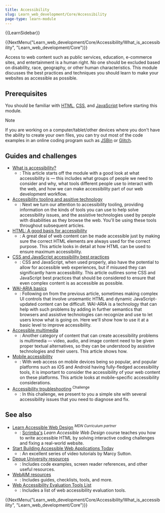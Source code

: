 ```yaml
---
title: Accessibility
slug: Learn_web_development/Core/Accessibility
page-type: learn-module
---
```


{{LearnSidebar}}

{{NextMenu("Learn_web_development/Core/Accessibility/What_is_accessibility", "Learn_web_development/Core")}}

Access to web content such as public services, education, e-commerce sites, and entertainment is a human right. No one should be excluded based on disability, race, geography, or other human characteristics. This module discusses the best practices and techniques you should learn to make your websites as accessible as possible.

## Prerequisites

You should be familiar with [HTML](/en-US/docs/Learn_web_development/Core/Structuring_content), [CSS](/en-US/docs/Learn_web_development/Core/Styling_basics), and [JavaScript](/en-US/docs/Learn_web_development/Core/Scripting) before starting this module.

> [!NOTE]
> If you are working on a computer/tablet/other devices where you don't have the ability to create your own files, you can try out most of the code examples in an online coding program such as [JSBin](https://jsbin.com/) or [Glitch](https://glitch.com/).

## Guides and challenges

- [What is accessibility?](/en-US/docs/Learn_web_development/Core/Accessibility/What_is_accessibility)
  - : This article starts off the module with a good look at what accessibility is — this includes what groups of people we need to consider and why, what tools different people use to interact with the web, and how we can make accessibility part of our web development workflow.
- [Accessibility tooling and assitive technology](/en-US/docs/Learn_web_development/Core/Accessibility/Tooling)
  - : Next we turn our attention to accessibility tooling, providing information on the kinds of tools you can use to help solve accessibility issues, and the assistive technologies used by people with disabilities as they browse the web. You'll be using these tools throughout subsequent articles.
- [HTML: A good basis for accessibility](/en-US/docs/Learn_web_development/Core/Accessibility/HTML)
  - : A great deal of web content can be made accessible just by making sure the correct HTML elements are always used for the correct purpose. This article looks in detail at how HTML can be used to ensure maximum accessibility.
- [CSS and JavaScript accessibility best practices](/en-US/docs/Learn_web_development/Core/Accessibility/CSS_and_JavaScript)
  - : CSS and JavaScript, when used properly, also have the potential to allow for accessible web experiences, but if misused they can significantly harm accessibility. This article outlines some CSS and JavaScript best practices that should be considered to ensure that even complex content is as accessible as possible.
- [WAI-ARIA basics](/en-US/docs/Learn_web_development/Core/Accessibility/WAI-ARIA_basics)
  - : Following on from the previous article, sometimes making complex UI controls that involve unsemantic HTML and dynamic JavaScript-updated content can be difficult. WAI-ARIA is a technology that can help with such problems by adding in further semantics that browsers and assistive technologies can recognize and use to let users know what is going on. Here we'll show how to use it at a basic level to improve accessibility.
- [Accessible multimedia](/en-US/docs/Learn_web_development/Core/Accessibility/Multimedia)
  - : Another category of content that can create accessibility problems is multimedia — video, audio, and image content need to be given proper textual alternatives, so they can be understood by assistive technologies and their users. This article shows how.
- [Mobile accessibility](/en-US/docs/Learn_web_development/Core/Accessibility/Mobile)
  - : With web access on mobile devices being so popular, and popular platforms such as iOS and Android having fully-fledged accessibility tools, it is important to consider the accessibility of your web content on these platforms. This article looks at mobile-specific accessibility considerations.
- [Accessibility troubleshooting](/en-US/docs/Learn_web_development/Core/Accessibility/Accessibility_troubleshooting) <sup>Challenge</sup>
  - : In this challenge, we present to you a simple site with several accessibility issues that you need to diagnose and fix.

## See also

- [Learn Accessible Web Design](https://v2.scrimba.com/learn-accessible-web-design-c031?via=mdn) <sup>_MDN Curriculum partner_</sup>
  - : [Scrimba's](https://scrimba.com?via=mdn) _Learn Accessible Web Design_ course teaches you how to write accessible HTML by solving interactive coding challenges and fixing a real-world website.
- [Start Building Accessible Web Applications Today](https://egghead.io/courses/start-building-accessible-web-applications-today)
  - : An excellent series of video tutorials by Marcy Sutton.
- [Deque University resources](https://dequeuniversity.com/resources/)
  - : Includes code examples, screen reader references, and other useful resources.
- [WebAIM resources](https://webaim.org/resources/)
  - : Includes guides, checklists, tools, and more.
- [Web Accessibility Evaluation Tools List](https://www.w3.org/WAI/ER/tools/)
  - : Includes a list of web accessibility evaluation tools.

{{NextMenu("Learn_web_development/Core/Accessibility/What_is_accessibility", "Learn_web_development/Core")}}
